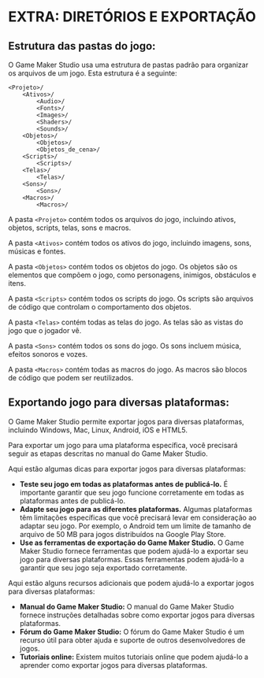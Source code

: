 # EXTRA: DIRETÓRIOS E EXPORTAÇÃO
## Estrutura das pastas do jogo:
O Game Maker Studio usa uma estrutura de pastas padrão para organizar os arquivos de um jogo. Esta estrutura é a seguinte:

```
<Projeto>/
    <Ativos>/
        <Audio>/
        <Fonts>/
        <Images>/
        <Shaders>/
        <Sounds>/
    <Objetos>/
        <Objetos>/
        <Objetos_de_cena>/
    <Scripts>/
        <Scripts>/
    <Telas>/
        <Telas>/
    <Sons>/
        <Sons>/
    <Macros>/
        <Macros>/
```

A pasta `<Projeto>` contém todos os arquivos do jogo, incluindo ativos, objetos, scripts, telas, sons e macros.

A pasta `<Ativos>` contém todos os ativos do jogo, incluindo imagens, sons, músicas e fontes.

A pasta `<Objetos>` contém todos os objetos do jogo. Os objetos são os elementos que compõem o jogo, como personagens, inimigos, obstáculos e itens.

A pasta `<Scripts>` contém todos os scripts do jogo. Os scripts são arquivos de código que controlam o comportamento dos objetos.

A pasta `<Telas>` contém todas as telas do jogo. As telas são as vistas do jogo que o jogador vê.

A pasta `<Sons>` contém todos os sons do jogo. Os sons incluem música, efeitos sonoros e vozes.

A pasta `<Macros>` contém todas as macros do jogo. As macros são blocos de código que podem ser reutilizados.

## Exportando jogo para diversas plataformas:
O Game Maker Studio permite exportar jogos para diversas plataformas, incluindo Windows, Mac, Linux, Android, iOS e HTML5.

Para exportar um jogo para uma plataforma específica, você precisará seguir as etapas descritas no manual do Game Maker Studio.

Aqui estão algumas dicas para exportar jogos para diversas plataformas:

* **Teste seu jogo em todas as plataformas antes de publicá-lo.** É importante garantir que seu jogo funcione corretamente em todas as plataformas antes de publicá-lo.
* **Adapte seu jogo para as diferentes plataformas.** Algumas plataformas têm limitações específicas que você precisará levar em consideração ao adaptar seu jogo. Por exemplo, o Android tem um limite de tamanho de arquivo de 50 MB para jogos distribuídos na Google Play Store.
* **Use as ferramentas de exportação do Game Maker Studio.** O Game Maker Studio fornece ferramentas que podem ajudá-lo a exportar seu jogo para diversas plataformas. Essas ferramentas podem ajudá-lo a garantir que seu jogo seja exportado corretamente.

Aqui estão alguns recursos adicionais que podem ajudá-lo a exportar jogos para diversas plataformas:

* **Manual do Game Maker Studio:** O manual do Game Maker Studio fornece instruções detalhadas sobre como exportar jogos para diversas plataformas.
* **Fórum do Game Maker Studio:** O fórum do Game Maker Studio é um recurso útil para obter ajuda e suporte de outros desenvolvedores de jogos.
* **Tutoriais online:** Existem muitos tutoriais online que podem ajudá-lo a aprender como exportar jogos para diversas plataformas.